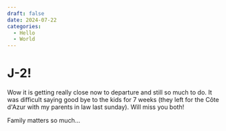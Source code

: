 ```yaml
---
draft: false 
date: 2024-07-22 
categories:
  - Hello
  - World
---
```


# J-2!

Wow it is getting really close now to departure and still so much to do. It was difficult saying good bye to the kids for 7 weeks (they left for the Côte d'Azur with my parents in law last sunday). Will miss you both!

<!-- more -->
Family matters so much...

